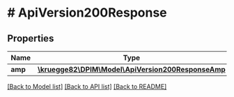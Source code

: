 # # ApiVersion200Response

## Properties

Name | Type | Description | Notes
------------ | ------------- | ------------- | -------------
**amp** | [**\kruegge82\DPIM\Model\ApiVersion200ResponseAmp**](ApiVersion200ResponseAmp.md) |  | [optional]

[[Back to Model list]](../../README.md#models) [[Back to API list]](../../README.md#endpoints) [[Back to README]](../../README.md)
